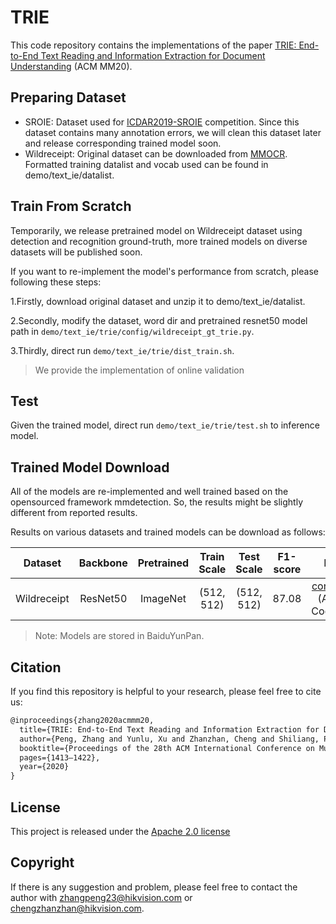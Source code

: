 # TRIE

This code repository contains the implementations of the paper [TRIE: End-to-End Text Reading and Information Extraction for Document Understanding](https://arxiv.org/pdf/2005.13118.pdf) (ACM MM20).


## Preparing Dataset
- SROIE: Dataset used for [ICDAR2019-SROIE](https://rrc.cvc.uab.es/?ch=13) competition. Since this dataset contains many annotation errors, we will clean this dataset later and release corresponding trained model soon.
- Wildreceipt: Original dataset can be downloaded from [MMOCR](https://github.com/open-mmlab/mmocr). Formatted training datalist and vocab used can be found in demo/text_ie/datalist.

## Train From Scratch
Temporarily, we release pretrained model on Wildreceipt dataset using detection and recognition ground-truth, more trained models on diverse datasets will be published soon.

If you want to re-implement the model's performance from scratch, please following these steps:

1.Firstly, download original dataset and unzip it to demo/text_ie/datalist.

2.Secondly, modify the dataset, word dir and pretrained resnet50 model path in `demo/text_ie/trie/config/wildreceipt_gt_trie.py`.

3.Thirdly, direct run `demo/text_ie/trie/dist_train.sh`.

> We provide the implementation of online validation

## Test

Given the trained model, direct run `demo/text_ie/trie/test.sh` to inference model.

## Trained Model Download

All of the models are re-implemented and well trained based on the opensourced framework mmdetection. So, the results might be slightly different from reported results.

Results on various datasets and trained models can be download as follows:

|   Dataset   | Backbone | Pretrained | Train Scale | Test Scale | F1-score | Links |
| :---------: | :------: | :--------: | :---------: | :--------: | :------: | :---: |
| Wildreceipt | ResNet50 |  ImageNet  | (512, 512)  | (512, 512) |  87.08   |  [config](./configs/wildreceipt_gt_trie.py), [pth](https://pan.baidu.com/s/1TO8dtZ7HrCQrycOLAy5frg) (Access Code:parf)     |

> Note: Models are stored in BaiduYunPan.


## Citation
If you find this repository is helpful to your research, please feel free to cite us:

``` markdown
@inproceedings{zhang2020acmmm20,
  title={TRIE: End-to-End Text Reading and Information Extraction for Document Understanding},
  author={Peng, Zhang and Yunlu, Xu and Zhanzhan, Cheng and Shiliang, Pu and Jing, Lu and Liang, Qiao, and Yi, Niu and Fei, Wu},
  booktitle={Proceedings of the 28th ACM International Conference on Multimedia (ACM MM)},
  pages={1413–1422},
  year={2020}
}
```
## License
This project is released under the [Apache 2.0 license](../../../davar_ocr/LICENSE)

## Copyright
If there is any suggestion and problem, please feel free to contact the author with zhangpeng23@hikvision.com or chengzhanzhan@hikvision.com.